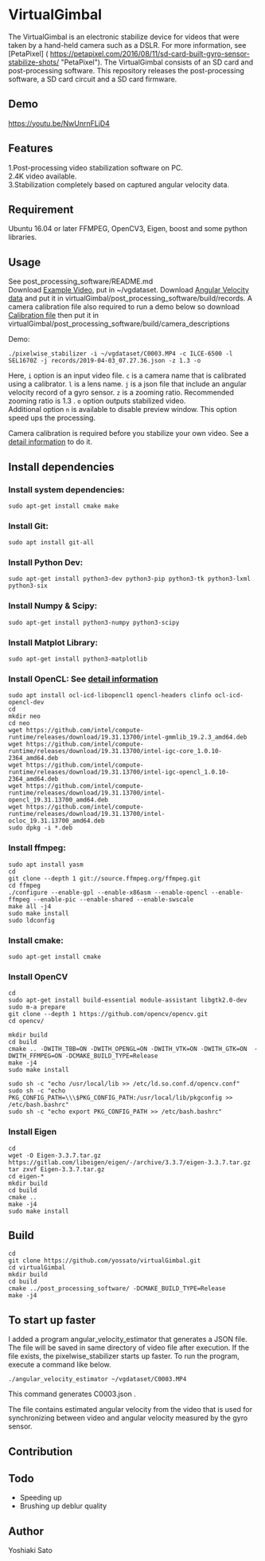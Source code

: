 # VirtualGimbal
The VirtualGimbal is an electronic stabilize device for videos that were taken by a hand-held camera such as a DSLR. For more information, see [PetaPixel] ( https://petapixel.com/2016/08/11/sd-card-built-gyro-sensor-stabilize-shots/ "PetaPixel").  The VirtualGimbal consists of an SD card and post-processing software. This repository releases the post-processing software, a SD card circuit and a SD card firmware.

## Demo
<https://youtu.be/NwUnrnFLjD4>

## Features
1.Post-processing video stabilization software on PC.  
2.4K video available.  
3.Stabilization completely based on captured angular velocity data.  

## Requirement
Ubuntu 16.04 or later
FFMPEG, OpenCV3, Eigen, boost and some python libraries.

## Usage  
See post_processing_software/README.md  
Download [Example Video](https://www.dropbox.com/s/y9ugb7c9l8qy5zy/C0003.MP4?dl=1), put in ~/vgdataset. Download [Angular Velocity data](https://www.dropbox.com/s/mz7mn3maapkgodw/2019-04-03_07.27.36.json?dl=1) and put it in virtualGimbal/post_processing_software/build/records. A camera calibration file also required to run a demo below so download [Calibration file](https://www.dropbox.com/s/we9r2a2w1un4lyf/cameras.json?dl=1) then put it in virtualGimbal/post_processing_software/build/camera_descriptions    

Demo:  
```
./pixelwise_stabilizer -i ~/vgdataset/C0003.MP4 -c ILCE-6500 -l SEL1670Z -j records/2019-04-03_07.27.36.json -z 1.3 -o  
```

Here, `i` option is an input video file. `c` is a camera name that is calibrated using a calibrator. `l` is a lens name. `j` is a json file that include an angular velocity record of a gyro sensor. `z` is a zooming ratio. Recommended zooming ratio is 1.3 . `o` option outputs stabilized video.  
Additional option `n` is available to disable preview window. This option speed ups the processing.    
  
  
  
Camera calibration is required before you stabilize your own video. See a [detail information](https://github.com/yossato/virtualGimbal/tree/master/post_processing_software) to do it.


## Install dependencies
### Install system dependencies:
```
sudo apt-get install cmake make 
```

### Install Git:
```
sudo apt install git-all
```  

### Install Python Dev:
```
sudo apt-get install python3-dev python3-pip python3-tk python3-lxml python3-six
```

### Install Numpy & Scipy:
```
sudo apt-get install python3-numpy python3-scipy
```

### Install Matplot Library:
```
sudo apt-get install python3-matplotlib
```

### Install OpenCL: See [detail information](https://github.com/intel/compute-runtime/releases)
```
sudo apt install ocl-icd-libopencl1 opencl-headers clinfo ocl-icd-opencl-dev  
cd  
mkdir neo  
cd neo  
wget https://github.com/intel/compute-runtime/releases/download/19.31.13700/intel-gmmlib_19.2.3_amd64.deb  
wget https://github.com/intel/compute-runtime/releases/download/19.31.13700/intel-igc-core_1.0.10-2364_amd64.deb  
wget https://github.com/intel/compute-runtime/releases/download/19.31.13700/intel-igc-opencl_1.0.10-2364_amd64.deb  
wget https://github.com/intel/compute-runtime/releases/download/19.31.13700/intel-opencl_19.31.13700_amd64.deb  
wget https://github.com/intel/compute-runtime/releases/download/19.31.13700/intel-ocloc_19.31.13700_amd64.deb  
sudo dpkg -i *.deb  
```

### Install ffmpeg:  
```
sudo apt install yasm 
cd  
git clone --depth 1 git://source.ffmpeg.org/ffmpeg.git  
cd ffmpeg  
./configure --enable-gpl --enable-x86asm --enable-opencl --enable-ffmpeg --enable-pic --enable-shared --enable-swscale  
make all -j4  
sudo make install  
sudo ldconfig  
```

### Install cmake:
```
sudo apt-get install cmake
```

### Install OpenCV  
```
cd  
sudo apt-get install build-essential module-assistant libgtk2.0-dev  
sudo m-a prepare  
git clone --depth 1 https://github.com/opencv/opencv.git  
cd opencv/  
  
mkdir build  
cd build  
cmake .. -DWITH_TBB=ON -DWITH_OPENGL=ON -DWITH_VTK=ON -DWITH_GTK=ON  -DWITH_FFMPEG=ON -DCMAKE_BUILD_TYPE=Release    
make -j4  
sudo make install  

sudo sh -c "echo /usr/local/lib >> /etc/ld.so.conf.d/opencv.conf"  
sudo sh -c "echo PKG_CONFIG_PATH=\\\$PKG_CONFIG_PATH:/usr/local/lib/pkgconfig >> /etc/bash.bashrc"  
sudo sh -c "echo export PKG_CONFIG_PATH >> /etc/bash.bashrc"  
```

### Install Eigen
```
cd  
wget -O Eigen-3.3.7.tar.gz https://gitlab.com/libeigen/eigen/-/archive/3.3.7/eigen-3.3.7.tar.gz  
tar zxvf Eigen-3.3.7.tar.gz  
cd eigen-*  
mkdir build  
cd build  
cmake ..  
make -j4  
sudo make install  
```

## Build
```
cd
git clone https://github.com/yossato/virtualGimbal.git  
cd virtualGimbal  
mkdir build  
cd build  
cmake ../post_processing_software/ -DCMAKE_BUILD_TYPE=Release  
make -j4  
```

## To start up faster  
I added a program angular_velocity_estimator that generates a JSON file. The file will be saved in same directory of video file after execution.
If the file exists, the pixelwise_stabilizer starts up faster.
To run the program, execute a command like below.
```  
./angular_velocity_estimator ~/vgdataset/C0003.MP4  
```  
  
This command generates C0003.json .

The file contains estimated angular velocity from the video that is used for synchronizing between video and angular velocity measured by the gyro sensor.

## Contribution

## Todo
- Speeding up
- Brushing up deblur quality

## Author
Yoshiaki Sato

